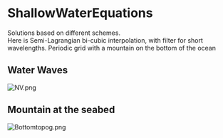# ShallowWaterEquations
Solutions based on different schemes.  
Here is Semi-Lagrangian bi-cubic interpolation, with filter for short wavelengths.
Periodic grid with a mountain on the bottom of the ocean

## Water Waves
![NV.png](https://github.com/Bootlegg/ShallowWaterEquations/blob/master/SW2D.png)
## Mountain at the seabed
![Bottomtopog.png](https://github.com/Bootlegg/ShallowWaterEquations/blob/master/bottomtopog.png)